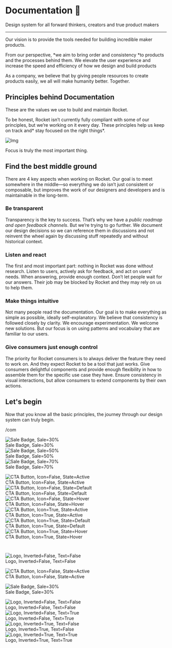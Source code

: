 
# Documentation 🚀

Design system for all forward thinkers, creators and true product makers

---

Our vision is to provide the tools needed for building incredible maker products.

From our perspective, *we aim to bring order and consistency *to products and the processes behind them. We elevate the user experience and increase the speed and efficiency of how we design and build products

As a company, we believe that by giving people resources to create products easily, we all will make humanity better. Together.

## Principles behind Documentation

These are the values we use to build and maintain Rocket.

To be honest, Rocket isn’t currently fully compliant with some of our principles, but we’re working on it every day. These principles help us keep on track and* stay focused on the right things*.

![Img](https://studio-assets.supernova.io/design-systems/14533/9289758a-6300-472a-bbc6-a57098081abf.jpeg)

Focus is truly the most important thing.

## Find the best middle ground

There are 4 key aspects when working on Rocket. Our goal is to meet somewhere in the middle—so everything we do isn’t just consistent or composable, but improves the work of our designers and developers and is maintainable in the long-term.

### Be transparent

Transparency is the key to success. That’s why we have a *public roadmap and open feedback channels*. But we’re trying to go further. We document our design decisions so we can reference them in discussions and not reinvent the wheel again by discussing stuff repeatedly and without historical context.

### Listen and react

The first and most important part: nothing in Rocket was done without research. Listen to users, actively ask for feedback, and act on users’ needs. When answering, provide enough context. Don’t let people wait for our answers. Their job may be blocked by Rocket and they may rely on us to help them.

### Make things intuitive

Not many people read the documentation. Our goal is to make everything as simple as possible, ideally self-explanatory. We believe that consistency is followed closely by clarity. We encourage experimentation. We welcome new solutions. But our focus is on using patterns and vocabulary that are familiar to our users.

### Give consumers just enough control

The priority for Rocket consumers is to always deliver the feature they need to work on. And they expect Rocket to be a tool that just works. Give consumers delightful components and provide enough flexibility in how to assemble them for the specific use case they have. Ensure consistency in visual interactions, but allow consumers to extend components by their own actions.

## Let's begin

Now that you know all the basic principles, the journey through our design system can truly begin.

/com

  
![Sale Badge, Sale=30%](https://studio-assets.supernova.io/design-systems/14533/04e16d3a-6fac-41c8-92da-f0c64b07aee3.png)  
Sale Badge, Sale=30%  
![Sale Badge, Sale=50%](https://studio-assets.supernova.io/design-systems/14533/e7b2e0fc-f5cd-4b1d-8a80-6bd3eab8cf83.png)  
Sale Badge, Sale=50%  
![Sale Badge, Sale=70%](https://studio-assets.supernova.io/design-systems/14533/7a0598a4-2e44-4632-9128-8f3e8daa701b.png)  
Sale Badge, Sale=70%  


  
![CTA Button, Icon=False, State=Active](https://studio-assets.supernova.io/design-systems/14533/9b34ac4e-4737-4024-bc5f-ebf92dbea825.png)  
CTA Button, Icon=False, State=Active  
![CTA Button, Icon=False, State=Default](https://studio-assets.supernova.io/design-systems/14533/618bbce0-074b-470c-bdf2-33037d15346b.png)  
CTA Button, Icon=False, State=Default  
![CTA Button, Icon=False, State=Hover](https://studio-assets.supernova.io/design-systems/14533/e97597b7-0388-4341-bd7a-c3d74704dfc9.png)  
CTA Button, Icon=False, State=Hover  
![CTA Button, Icon=True, State=Active](https://studio-assets.supernova.io/design-systems/14533/f27513b0-e3c1-400e-952c-4f7380e0f07d.png)  
CTA Button, Icon=True, State=Active  
![CTA Button, Icon=True, State=Default](https://studio-assets.supernova.io/design-systems/14533/af25af35-8e7f-4b90-a4d7-c7a47473652d.png)  
CTA Button, Icon=True, State=Default  
![CTA Button, Icon=True, State=Hover](https://studio-assets.supernova.io/design-systems/14533/ec44afe7-9390-4ee1-b306-9bc3c0843f6e.png)  
CTA Button, Icon=True, State=Hover  


```javascript  
  
```

  
![Logo, Inverted=False, Text=False](https://studio-assets.supernova.io/design-systems/14533/5d83a22f-f8e5-4ecb-97ab-6b47551f2ef4.png)  
Logo, Inverted=False, Text=False  


  
  


  
![CTA Button, Icon=False, State=Active](https://studio-assets.supernova.io/design-systems/14533/9b34ac4e-4737-4024-bc5f-ebf92dbea825.png)  
CTA Button, Icon=False, State=Active  


  
![Sale Badge, Sale=30%](https://studio-assets.supernova.io/design-systems/14533/04e16d3a-6fac-41c8-92da-f0c64b07aee3.png)  
Sale Badge, Sale=30%  


  
![Logo, Inverted=False, Text=False](https://studio-assets.supernova.io/design-systems/14533/5d83a22f-f8e5-4ecb-97ab-6b47551f2ef4.png)  
Logo, Inverted=False, Text=False  
![Logo, Inverted=False, Text=True](https://studio-assets.supernova.io/design-systems/14533/031e9646-8848-4d67-81fe-8249d690a597.png)  
Logo, Inverted=False, Text=True  
![Logo, Inverted=True, Text=False](https://studio-assets.supernova.io/design-systems/14533/55b082e5-5801-4e14-8a54-39722510303b.png)  
Logo, Inverted=True, Text=False  
![Logo, Inverted=True, Text=True](https://studio-assets.supernova.io/design-systems/14533/9b4a4a78-fe75-4e6f-89c9-d87e1b4d4cde.png)  
Logo, Inverted=True, Text=True  
